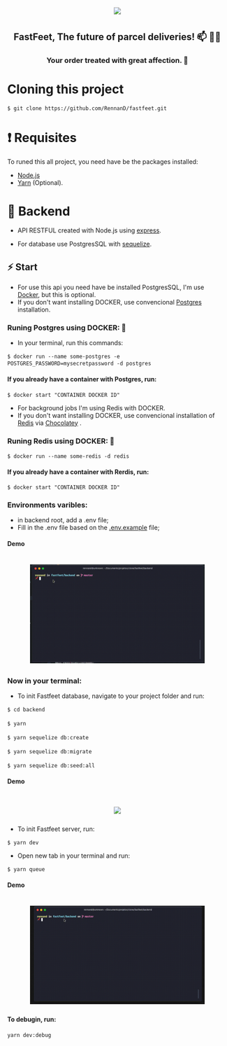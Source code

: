 <h1 align="center">
    <img src="https://raw.githubusercontent.com/Rocketseat/bootcamp-gostack-desafio-02/master/.github/logo.png" width="200px" >
</h1>

<h2 align="center">
    FastFeet, The future of parcel deliveries! 📫 🚚💨
</h2>

<h3 align="center">
    Your order treated with great affection. 💌
</h3>

# Cloning this project

```
$ git clone https://github.com/RennanD/fastfeet.git
```

# ❗️ Requisites

To runed this all project, you need have be the packages installed:

- [Node.js](https://nodejs.org/en/)
- [Yarn](https://legacy.yarnpkg.com/en/) (Optional).

# 💾 Backend

- API RESTFUL created with Node.js using [express](https://expressjs.com/pt-br/).

- For database use PostgresSQL with [sequelize](https://sequelize.org/v5/).

## ⚡️ Start

- For use this api you need have be installed PostgresSQL, I'm use [Docker](https://www.docker.com/), but this is optional.
- If you don't want installing DOCKER, use convencional [Postgres](https://www.postgresql.org/download/) installation.

### Runing Postgres using DOCKER: 🐋

- In your terminal, run this commands:

```
$ docker run --name some-postgres -e POSTGRES_PASSWORD=mysecretpassword -d postgres
```

#### If you already have a container with Postgres, run:

```
$ docker start "CONTAINER DOCKER ID"
```

- For background jobs I'm using Redis with DOCKER.
- If you don't want installing DOCKER, use convencional installation of [Redis](https://chocolatey.org/packages/redis-64) via [Chocolatey](https://chocolatey.org/docs/installation) .

### Runing Redis using DOCKER: 🐋

```
$ docker run --name some-redis -d redis
```

#### If you already have a container with Rerdis, run:

```
$ docker start "CONTAINER DOCKER ID"
```

### Environments varibles:

- in backend root, add a .env file;
- Fill in the .env file based on the [.env.example](https://github.com/RennanD/fastfeet/blob/master/backend/.env.example) file;

#### Demo

<h1 align="center">
    <img src="./.github/env.gif" width="400px" >
</h1>

### Now in your terminal:

- To init Fastfeet database, navigate to your project folder and run:

```
$ cd backend

$ yarn

$ yarn sequelize db:create

$ yarn sequelize db:migrate

$ yarn sequelize db:seed:all

```

#### Demo

<h1 align="center">
    <img src="./.github/init-database.gif" width="400px" >
</h1>

- To init Fastfeet server, run:

```
$ yarn dev
```

- Open new tab in your terminal and run:

```
$ yarn queue
```

#### Demo

<h1 align="center">
    <img src="./.github/init-server.gif" width="400px" >
</h1>

#### To debugin, run:

```
yarn dev:debug
```
